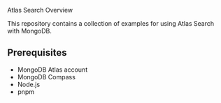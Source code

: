 Atlas Search Overview

This repository contains a collection of examples for using Atlas Search with MongoDB.

## Prerequisites

- MongoDB Atlas account
- MongoDB Compass
- Node.js
- pnpm
